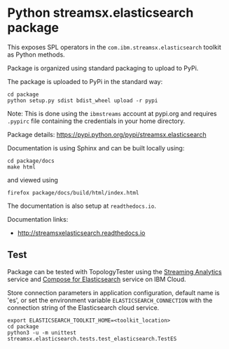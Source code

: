# Python streamsx.elasticsearch package

This exposes SPL operators in the `com.ibm.streamsx.elasticsearch` toolkit as Python methods.

Package is organized using standard packaging to upload to PyPi.

The package is uploaded to PyPi in the standard way:
```
cd package
python setup.py sdist bdist_wheel upload -r pypi
```
Note: This is done using the `ibmstreams` account at pypi.org and requires `.pypirc` file containing the credentials in your home directory.

Package details: https://pypi.python.org/pypi/streamsx.elasticsearch

Documentation is using Sphinx and can be built locally using:
```
cd package/docs
make html
```
and viewed using
```
firefox package/docs/build/html/index.html
```

The documentation is also setup at `readthedocs.io`.

Documentation links:
* http://streamsxelasticsearch.readthedocs.io

## Test

Package can be tested with TopologyTester using the [Streaming Analytics](https://www.ibm.com/cloud/streaming-analytics) service and [Compose for Elasticsearch](https://www.ibm.com/cloud/compose/elasticsearch) service on IBM Cloud.

Store connection parameters in application configuration, default name is 'es', or set the environment variable `ELASTICSEARCH_CONNECTION` with the connection string of the Elasticsearch cloud service.

```
export ELASTICSEARCH_TOOLKIT_HOME=<toolkit_location>
cd package
python3 -u -m unittest streamsx.elasticsearch.tests.test_elasticsearch.TestES
```
